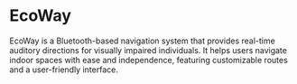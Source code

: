 # EcoWay
EcoWay is a Bluetooth-based navigation system that provides real-time auditory directions for visually impaired individuals. It helps users navigate indoor spaces with ease and independence, featuring customizable routes and a user-friendly interface.

